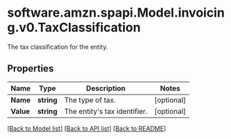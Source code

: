 # software.amzn.spapi.Model.invoicing.v0.TaxClassification
The tax classification for the entity.

## Properties

Name | Type | Description | Notes
------------ | ------------- | ------------- | -------------
**Name** | **string** | The type of tax. | [optional] 
**Value** | **string** | The entity&#39;s tax identifier. | [optional] 

[[Back to Model list]](../README.md#documentation-for-models) [[Back to API list]](../README.md#documentation-for-api-endpoints) [[Back to README]](../README.md)

